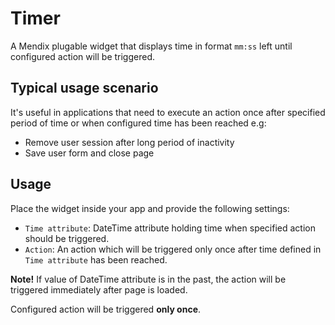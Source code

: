 # Timer
A Mendix plugable widget that displays time in format `mm:ss` left until configured action will be triggered.

## Typical usage scenario
It's useful in applications that need to execute an action once after specified period of time or when configured time has been reached e.g:
- Remove user session after long period of inactivity
- Save user form and close page 

## Usage
Place the widget inside your app and provide the following settings:
- `Time attribute`: DateTime attribute holding time when specified action should be triggered.
- `Action`: An action which will be triggered only once after time defined in `Time attribute` has been reached.

**Note!**
If value of DateTime attribute is in the past, the action will be triggered immediately after page is loaded.

Configured action will be triggered **only once**.